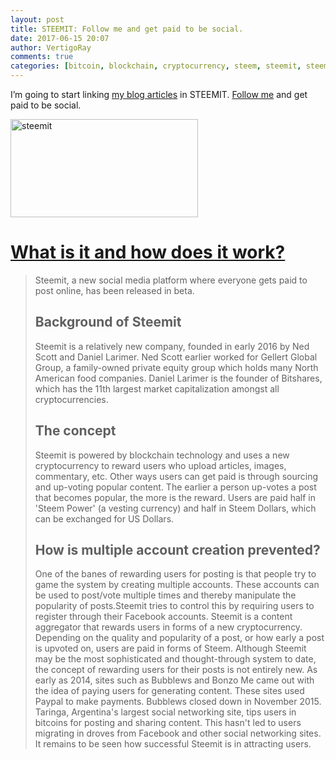 ```yaml
---
layout: post
title: STEEMIT: Follow me and get paid to be social.
date: 2017-06-15 20:07
author: VertigoRay
comments: true
categories: [bitcoin, blockchain, cryptocurrency, steem, steemit, steempower, Uncategorized]
---
```

I’m going to start linking <a href="http://vertigion.com/">my blog articles</a> in STEEMIT. <a href="https://steemit.com/@vertigoray">Follow me</a> and get paid to be social.

<img class="alignnone size-medium wp-image-85" src="https://vertigion.com/wp-content/uploads/2017/06/steemit-share1-300x157.png" alt="steemit" width="300" height="157" />
<h1><a href="https://steemit.com/steemit/@panenka/what-is-steemit-and-how-does-it-work">What is it and how does it work?</a></h1>
<blockquote>Steemit, a new social media platform where everyone gets paid to post online, has been released in beta.
<h2>Background of Steemit</h2>
Steemit is a relatively new company, founded in early 2016 by Ned Scott and Daniel Larimer. Ned Scott earlier worked for Gellert Global Group, a family-owned private equity group which holds many North American food companies. Daniel Larimer is the founder of Bitshares, which has the 11th largest market capitalization amongst all cryptocurrencies.
<h2>The concept</h2>
Steemit is powered by blockchain technology and uses a new cryptocurrency to reward users who upload articles, images, commentary, etc. Other ways users can get paid is through sourcing and up-voting popular content. The earlier a person up-votes a post that becomes popular, the more is the reward. Users are paid half in 'Steem Power' (a vesting currency) and half in Steem Dollars, which can be exchanged for US Dollars.
<h2>How is multiple account creation prevented?</h2>
One of the banes of rewarding users for posting is that people try to game the system by creating multiple accounts. These accounts can be used to post/vote multiple times and thereby manipulate the popularity of posts.Steemit tries to control this by requiring users to register through their Facebook accounts. Steemit is a content aggregator that rewards users in forms of a new cryptocurrency. Depending on the quality and popularity of a post, or how early a post is upvoted on, users are paid in forms of Steem. Although Steemit may be the most sophisticated and thought-through system to date, the concept of rewarding users for their posts is not entirely new. As early as 2014, sites such as Bubblews and Bonzo Me came out with the idea of paying users for generating content. These sites used Paypal to make payments. Bubblews closed down in November 2015. Taringa, Argentina's largest social networking site, tips users in bitcoins for posting and sharing content. This hasn't led to users migrating in droves from Facebook and other social networking sites. It remains to be seen how successful Steemit is in attracting users.</blockquote>
